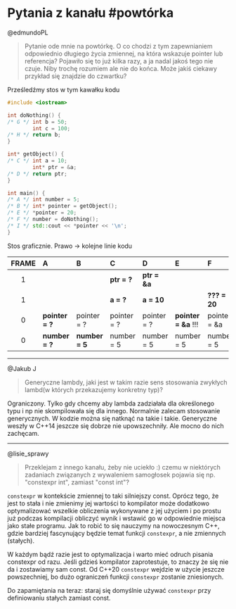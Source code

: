 # Pytania z kanału #powtórka

@edmundoPL
> Pytanie ode mnie na powtórkę. O co chodzi z tym zapewnianiem odpowiednio długiego życia zmiennej, na która wskazuje pointer lub referencja? 
> Pojawiło się to już kilka razy, a ja nadal jakoś tego nie czuje. Niby trochę rozumiem ale nie do końca. Może jakiś ciekawy przykład się znajdzie do czwartku?

Prześledźmy stos w tym kawałku kodu

```cpp
#include <iostream>

int doNothing() {
/* G */ int b = 50;
        int c = 100;
/* H */ return b;
}

int* getObject() {
/* C */ int a = 10;
        int* ptr = &a;
/* D */ return ptr;
}

int main() {
/* A */ int number = 5;
/* B */ int* pointer = getObject();
/* E */ *pointer = 20;
/* F */ number = doNothing();
/* I */ std::cout << *pointer << '\n';
}
```

Stos graficznie. Prawo -> kolejne linie kodu

| FRAME | A               | B              | C           | D            | E                    | F            | G               | H            | I               |
| :---: | :-------------- | :------------- | :---------- | :----------- | :------------------- | :----------- | :-------------- | :----------- | :-------------- |
|   1   |                 |                | **ptr = ?** | **ptr = &a** |                      |              | **c = ?**       | **c = 100**  |                 |
|   1   |                 |                | **a = ?**   | **a = 10**   |                      | **??? = 20** | **b = ? (20?)** | **b = 50**   |                 |
|   0   | **pointer = ?** | pointer = ?    | pointer = ? | pointer = ?  | **pointer = &a** !!! | pointer = &a | pointer = &a    | pointer = &a | pointer = &a    |
|   0   | **number = ?**  | **number = 5** | number = 5  | number = 5   | number = 5           | number = 5   | number = 5      | number = 5   | **number = 50** |

---

@Jakub J
> Generyczne lambdy, jaki jest w takim razie sens stosowania zwykłych lambd(w których przekazujemy konkretny typ)?

Ograniczony. Tylko gdy chcemy aby lambda zadziałała dla określonego typu i np nie skompilowała się dla innego.
Normalnie zalecam stosowanie generycznych. W kodzie można się natknąć na takie i takie. Generyczne weszły w C++14 jeszcze się dobrze nie upowszechniły. Ale mocno do nich zachęcam.

---

@lisie_sprawy
> Przeklejam z innego kanału, żeby nie uciekło :) czemu w niektórych zadaniach związanych z wywaleniem samogłosek pojawia się np. "constexpr int", zamiast "const int"?

`constexpr` w kontekście zmiennej to taki silniejszy const. Oprócz tego, że jest to stała i nie zmienimy jej wartości to kompilator może dodatkowo optymalizować wszelkie obliczenia wykonywane z jej użyciem i po prostu już podczas kompilacji obliczyć wynik i wstawić go w odpowiednie miejsca jako stałe programu. Jak to robić to się nauczymy na nowoczesnym C++, gdzie bardziej fascynujący będzie temat funkcji `constexpr`, a nie zmiennych (stałych).

W każdym bądź razie jest to optymalizacja i warto mieć odruch pisania constexpr od razu. Jeśli gdzieś kompilator zaprotestuje, to znaczy że się nie da i zostawiamy sam const. Od C++20 `constexpr` wejdzie w użycie jeszcze powszechniej, bo dużo ograniczeń funkcji `constexpr` zostanie zniesionych.

Do zapamiętania na teraz: staraj się domyślnie używać `constexpr` przy definiowaniu stałych zamiast const.
